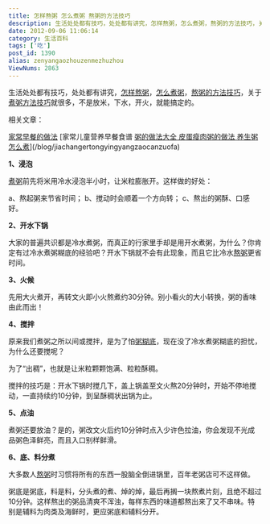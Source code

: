 ```yaml
---
title: 怎样熬粥 怎么煮粥 熬粥的方法技巧
description: 生活处处都有技巧，处处都有讲究，怎样熬粥，怎么煮粥，熬粥的方法技巧，关于煮粥方法技巧就很多，不是放米，下水，开火，就能搞定的。 1、浸泡煮粥前先将米用冷水浸泡半小时，让米粒膨胀开。这样做的好处：a、熬起粥来节省时间；b、搅动时会顺着一个方向转；c、熬出的粥酥、口感好。2、开水下锅大家的普遍共识都是冷水煮粥，而真正的行家里手却是用开水煮粥，为什么？你肯定有过冷水煮粥糊底的经验
date: 2012-09-06 11:06:14
category: 生活百科
tags: ['吃']
post_id: 1390
alias: zenyangaozhouzenmezhuzhou
ViewNums: 2863
---
```


生活处处都有技巧，处处都有讲究，[怎样熬粥](/blog/zenyangaozhouzenmezhuzhou)，[怎么煮粥](/blog/zenyangaozhouzenmezhuzhou)，[熬粥的方法技巧](/blog/zenyangaozhouzenmezhuzhou)，关于[煮粥方法技巧](/blog/zenyangaozhouzenmezhuzhou)就很多，不是放米，下水，开火，就能搞定的。

相关文章：

[家常早餐的做法](/blog/jiachangertongyingyangzaocanzuofa) [家常儿童营养早餐食谱
[粥的做法大全 皮蛋瘦肉粥的做法 养生粥怎么煮](/blog/zhoudezuofadaquan)](/blog/jiachangertongyingyangzaocanzuofa)

**1、浸泡**

[煮粥](/blog/zenyangaozhouzenmezhuzhou)前先将米用冷水浸泡半小时，让米粒膨胀开。这样做的好处：

a、熬起粥来节省时间；
b、搅动时会顺着一个方向转；
c、熬出的粥酥、口感好。

**2、开水下锅**

大家的普遍共识都是冷水煮粥，而真正的行家里手却是用开水煮粥，为什么？你肯定有过冷水煮粥糊底的经验吧？开水下锅就不会有此现象，而且它比冷水[熬粥](/blog/zenyangaozhouzenmezhuzhou)更省时间。

**3、火候**

先用大火煮开，再转文火即小火熬煮约30分钟。别小看火的大小转换，粥的香味由此而出！

**4、搅拌**

原来我们煮粥之所以间或搅拌，是为了怕[粥糊底](/blog/zenyangaozhouzenmezhuzhou)，现在没了冷水煮粥糊底的担忧，为什么还要搅呢？

为了“出稠”，也就是让米粒颗颗饱满、粒粒酥稠。

搅拌的技巧是：开水下锅时搅几下，盖上锅盖至文火熬20分钟时，开始不停地搅动，一直持续约10分钟，到呈酥稠状出锅为止。

**5、点油**

煮粥还要放油？是的，粥改文火后约10分钟时点入少许色拉油，你会发现不光成品粥色泽鲜亮，而且入口别样鲜滑。

**6、底、料分煮**

大多数人[熬粥](/blog/zenyangaozhouzenmezhuzhou)时习惯将所有的东西一股脑全倒进锅里，百年老粥店可不这样做。

粥底是粥底，料是料，分头煮的煮、焯的焯，最后再搁一块熬煮片刻，且绝不超过10分钟。这样熬出的粥品清爽不浑浊，每样东西的味道都熬出来了又不串味。特别是辅料为肉类及海鲜时，更应粥底和辅料分开。

